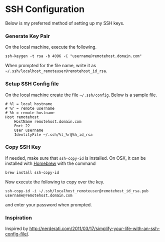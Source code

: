 # SSH Configuration

Below is my preferred method of setting up my SSH keys.

### Generate Key Pair
On the local machine, execute the following.

```
ssh-keygen -t rsa -b 4096 -C "username@remotehost.domain.com"
```

When prompted for the file name, write it as `~/.ssh/localhost_remoteuser@remotehost_id_rsa`.

### Setup SSH Config file
On the local machine create the file `~/.ssh/config`.  Below is a sample file.

```
# %l = local hostname
# %r = remote username
# %h = remote hostname
Host remotehost
    HostName remotehost.domain.com
    Port 22
    User username
    IdentityFile ~/.ssh/%l_%r@%h_id_rsa
```

### Copy SSH Key
If needed, make sure that `ssh-copy-id` is installed.  On OSX, it can be installed with [Homebrew](http://brew.sh/) with the command

```
brew install ssh-copy-id
```

Now execute the following to copy over the key.

```
ssh-copy-id -i ~/.ssh/localhost_remoteuser@remotehost_id_rsa.pub username@remotehost.domain.com
```

and enter your password when prompted.

### Inspiration
Inspired by http://nerderati.com/2011/03/17/simplify-your-life-with-an-ssh-config-file/.
